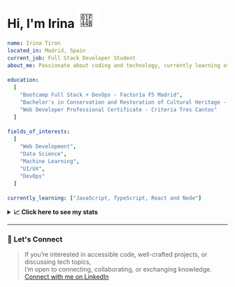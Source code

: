 <h1>Hi, I'm Irina <img src="./hand-emoji.svg" alt="Waving Hand" width="50" height="50"></h1>

```yaml
name: Irina Tiron
located_in: Madrid, Spain
current_job: Full Stack Developer Student
about_me: Passionate about coding and technology, currently learning at Factoría F5 in Madrid

education:
  [
    "Bootcamp Full Stack + DevOps - Factoría F5 Madrid",
    "Bachelor's in Conservation and Restoration of Cultural Heritage - ESCRBC Madrid",
    "Web Developer Professional Certificate - Criteria Tres Cantos"
  ]

fields_of_interests:
  [
    "Web Development",
    "Data Science",
    "Machine Learning",
    "UI/UX",
    "DevOps"
  ]
  
currently_learning: ["JavaScript, TypeScript, React and Node"]

```

<details>
  <summary><b>📈 Click here to see my stats</b></summary>

  ---
 
<!--START_SECTION:waka-->
**🐱 My GitHub Data** 

> 📦 167.0 kB Used in GitHub's Storage 
 > 
> 🏆 368 Contributions in the Year 2025
 > 
> 💼 Opted to Hire
 > 
> 📜 8 Public Repositories 
 > 
> 🔑 2 Private Repositories 
 > 
**I'm an Early 🐤** 

```text
🌞 Morning                515 commits         ██████░░░░░░░░░░░░░░░░░░░   24.88 % 
🌆 Daytime                1182 commits        ██████████████░░░░░░░░░░░   57.10 % 
🌃 Evening                312 commits         ████░░░░░░░░░░░░░░░░░░░░░   15.07 % 
🌙 Night                  61 commits          █░░░░░░░░░░░░░░░░░░░░░░░░   02.95 % 
```
📅 **I'm Most Productive on Wednesday** 

```text
Monday                   277 commits         ███░░░░░░░░░░░░░░░░░░░░░░   13.38 % 
Tuesday                  510 commits         ██████░░░░░░░░░░░░░░░░░░░   24.64 % 
Wednesday                551 commits         ███████░░░░░░░░░░░░░░░░░░   26.62 % 
Thursday                 383 commits         █████░░░░░░░░░░░░░░░░░░░░   18.50 % 
Friday                   271 commits         ███░░░░░░░░░░░░░░░░░░░░░░   13.09 % 
Saturday                 32 commits          ░░░░░░░░░░░░░░░░░░░░░░░░░   01.55 % 
Sunday                   46 commits          █░░░░░░░░░░░░░░░░░░░░░░░░   02.22 % 
```


📊 **This Week I Spent My Time On** 

```text
🕑︎ Time Zone: Europe/Madrid

💬 Programming Languages: 
TypeScript               10 hrs 30 mins      ███████████████░░░░░░░░░░   58.86 % 
JavaScript               4 hrs 58 mins       ███████░░░░░░░░░░░░░░░░░░   27.86 % 
Other                    1 hr 9 mins         ██░░░░░░░░░░░░░░░░░░░░░░░   06.47 % 
Bash                     58 mins             █░░░░░░░░░░░░░░░░░░░░░░░░   05.44 % 
Git Config               8 mins              ░░░░░░░░░░░░░░░░░░░░░░░░░   00.78 % 

🐱‍💻 Projects: 
server                   9 hrs 46 mins       ██████████████░░░░░░░░░░░   54.76 % 
client                   5 hrs 54 mins       ████████░░░░░░░░░░░░░░░░░   33.09 % 
api-book                 2 hrs 10 mins       ███░░░░░░░░░░░░░░░░░░░░░░   12.16 % 
```

**I Mostly Code in JavaScript** 

```text
JavaScript               9 repos             █████████████░░░░░░░░░░░░   52.94 % 
TypeScript               3 repos             ████░░░░░░░░░░░░░░░░░░░░░   17.65 % 
HTML                     3 repos             ████░░░░░░░░░░░░░░░░░░░░░   17.65 % 
CSS                      2 repos             ███░░░░░░░░░░░░░░░░░░░░░░   11.76 % 
```



**Timeline**

![Lines of Code chart](https://raw.githubusercontent.com/irinatiron/irinatiron/main/assets/bar_graph.png)


 Last Updated on 11/10/2025 06:27:31 UTC
<!--END_SECTION:waka-->

</details>

---

### 📎 Let's Connect

>If you’re interested in accessible code, well-crafted projects, or discussing tech topics,  
>I’m open to connecting, collaborating, or exchanging knowledge.  
>[Connect with me on LinkedIn](https://www.linkedin.com/in/irinatiron/)
